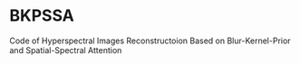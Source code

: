 # BKPSSA
Code of Hyperspectral Images Reconstructoion Based on Blur-Kernel-Prior and Spatial-Spectral Attention
